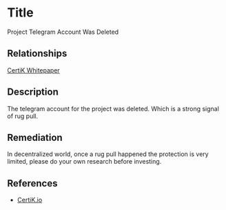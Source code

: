 # Title 
Project Telegram Account Was Deleted

## Relationships 
[CertiK Whitepaper](https://certik.foundation/whitepaper)

## Description 
The telegram account for the project was deleted. Which is a strong signal of rug pull.

## Remediation
In decentralized world, once a rug pull happened the protection is very limited, please do your own research before investing.

## References 
* [CertiK.io](https://certik.io)
